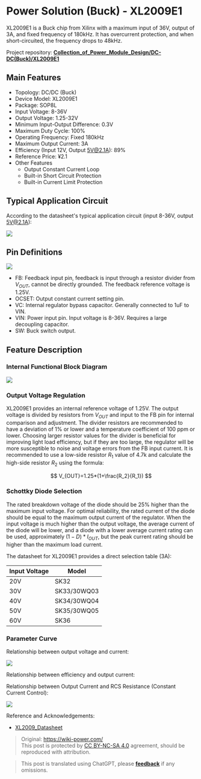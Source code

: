 # Power Solution (Buck) - XL2009E1

XL2009E1 is a Buck chip from Xilinx with a maximum input of 36V, output of 3A, and fixed frequency of 180kHz. It has overcurrent protection, and when short-circuited, the frequency drops to 48kHz.

Project repository: [**Collection_of_Power_Module_Design/DC-DC(Buck)/XL2009E1**](https://github.com/linyuxuanlin/Collection_of_Power_Module_Design/tree/main/DC-DC(Buck)/XL2009E1)

## Main Features

- Topology: DC/DC (Buck)
- Device Model: XL2009E1
- Package: SOP8L
- Input Voltage: 8-36V
- Output Voltage: 1.25-32V
- Minimum Input-Output Difference: 0.3V
- Maximum Duty Cycle: 100%
- Operating Frequency: Fixed 180kHz
- Maximum Output Current: 3A
- Efficiency (Input 12V, Output 5V@2.1A): 89%
- Reference Price: ¥2.1
- Other Features
  - Output Constant Current Loop
  - Built-in Short Circuit Protection
  - Built-in Current Limit Protection

## Typical Application Circuit

According to the datasheet's typical application circuit (input 8-36V, output 5V@2.1A):

![](https://f004.backblazeb2.com/file/wiki-media/img/20220407103157.png)

## Pin Definitions

![](https://f004.backblazeb2.com/file/wiki-media/img/20220407065806.png)

- FB: Feedback input pin, feedback is input through a resistor divider from $V_{OUT}$, cannot be directly grounded. The feedback reference voltage is 1.25V.
- OCSET: Output constant current setting pin.
- VC: Internal regulator bypass capacitor. Generally connected to 1uF to VIN.
- VIN: Power input pin. Input voltage is 8-36V. Requires a large decoupling capacitor.
- SW: Buck switch output.

## Feature Description

### Internal Functional Block Diagram

![](https://f004.backblazeb2.com/file/wiki-media/img/20220407070413.png)

### Output Voltage Regulation

XL2009E1 provides an internal reference voltage of 1.25V. The output voltage is divided by resistors from $V_{OUT}$ and input to the FB pin for internal comparison and adjustment. The divider resistors are recommended to have a deviation of 1% or lower and a temperature coefficient of 100 ppm or lower. Choosing larger resistor values for the divider is beneficial for improving light load efficiency, but if they are too large, the regulator will be more susceptible to noise and voltage errors from the FB input current. It is recommended to use a low-side resistor $R_1$ value of 4.7k and calculate the high-side resistor $R_2$ using the formula:

$$
V_{OUT}=1.25*(1+\frac{R_2}{R_1})
$$

### Schottky Diode Selection

The rated breakdown voltage of the diode should be 25% higher than the maximum input voltage. For optimal reliability, the rated current of the diode should be equal to the maximum output current of the regulator. When the input voltage is much higher than the output voltage, the average current of the diode will be lower, and a diode with a lower average current rating can be used, approximately $(1-D) * I_{OUT}$, but the peak current rating should be higher than the maximum load current.

The datasheet for XL2009E1 provides a direct selection table (3A):

| Input Voltage | Model       |
| -------------| ------------|
| 20V           | SK32        |
| 30V           | SK33/30WQ03 |
| 40V           | SK34/30WQ04 |
| 50V           | SK35/30WQ05 |
| 60V           | SK36        |

### Parameter Curve

Relationship between output voltage and current:

![](https://f004.backblazeb2.com/file/wiki-media/img/20220407100229.png)

Relationship between efficiency and output current:

Relationship between Output Current and RCS Resistance (Constant Current Control):

![](https://f004.backblazeb2.com/file/wiki-media/img/20220407103033.png)

Reference and Acknowledgements:

- [XL2009_Datasheet](https://datasheet.lcsc.com/lcsc/1806111754_XLSEMI-XL2009E1_C73335.pdf)

> Original: <https://wiki-power.com/>  
> This post is protected by [CC BY-NC-SA 4.0](https://creativecommons.org/licenses/by/4.0/deed.en) agreement, should be reproduced with attribution.

> This post is translated using ChatGPT, please [**feedback**](https://github.com/linyuxuanlin/Wiki_MkDocs/issues/new) if any omissions.